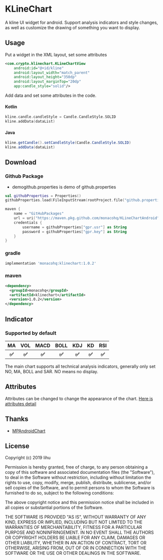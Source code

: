 
# KLineChart
A kline UI widget for android. Support analysis indicators and style changes, as well as customize the drawing of something you want to display.

## Usage
Put a widget in the XML layout, set some attributes
```xml
<com.crypto.klinechart.KLineChartView
    android:id="@+id/kline"
    android:layout_width="match_parent"
    android:layout_height="350dp"
    android:layout_marginTop="20dp"
    app:candle_style="solid"/>
```

Add data and set some attributes in the code.

#### Kotlin
```kotlin
kline.candle.candleStyle = Candle.CandleStyle.SOLID
kline.addData(dataList)
```
#### Java
```java
kline.getCandle().setCandleStyle(Candle.CandleStyle.SOLID)
kline.addData(dataList)
```

## Download
### Github Package
+ demogithub.properties is demo of github.properties
``` gradle.kts
val githubProperties = Properties()
githubProperties.load(FileInputStream(rootProject.file("github.properties")))

maven {
    name = "GitHubPackages"
    url = uri("https://maven.pkg.github.com/monacohq/KLineChartAndroid")
    credentials {
        username = githubProperties["gpr.usr"] as String
        password = githubProperties["gpr.key"] as String
    }
}
```
### gradle
```groovy
implementation 'monacohq:klinechart:1.0.2'
```
### maven
```xml
<dependency>
  <groupId>monacohq</groupId>
  <artifactId>klinechart</artifactId>
  <version>1.0.2</version>
</dependency>
```
## Indicator
### Supported by default
<table>
    <tbody>
        <tr>
            <th>MA</th>
            <th>VOL</th>
            <th>MACD</th>
            <th>BOLL</th>
            <th>KDJ</th>
            <th>KD</th>
            <th>RSI</th>
        </tr>
        <tr>
            <th>✅</th>
            <th>✅</th>
            <th>✅</th>
            <th>✅</th>
            <th>✅</th>
            <th>✅</th>
            <th>✅</th>
        </tr>
    </tbody>
</table>
The main chart supports all technical analysis indicators, generally only set NO, MA, BOLL and SAR. NO means no display.

## Attributes
Attributes can be changed to change the appearance of the chart.
[Here is attributes detail](./ATTRIBUTE-DETAIL.md)

## Thanks
  + [MPAndroidChart](https://github.com/PhilJay/MPAndroidChart)

## License
Copyright (c) 2019 lihu

Permission is hereby granted, free of charge, to any person obtaining a copy
of this software and associated documentation files (the "Software"), to deal
in the Software without restriction, including without limitation the rights
to use, copy, modify, merge, publish, distribute, sublicense, and/or sell
copies of the Software, and to permit persons to whom the Software is
furnished to do so, subject to the following conditions:

The above copyright notice and this permission notice shall be included in all
copies or substantial portions of the Software.

THE SOFTWARE IS PROVIDED "AS IS", WITHOUT WARRANTY OF ANY KIND, EXPRESS OR
IMPLIED, INCLUDING BUT NOT LIMITED TO THE WARRANTIES OF MERCHANTABILITY,
FITNESS FOR A PARTICULAR PURPOSE AND NONINFRINGEMENT. IN NO EVENT SHALL THE
AUTHORS OR COPYRIGHT HOLDERS BE LIABLE FOR ANY CLAIM, DAMAGES OR OTHER
LIABILITY, WHETHER IN AN ACTION OF CONTRACT, TORT OR OTHERWISE, ARISING FROM,
OUT OF OR IN CONNECTION WITH THE SOFTWARE OR THE USE OR OTHER DEALINGS IN THE
SOFTWARE.

